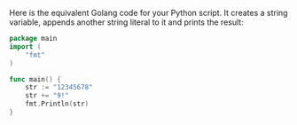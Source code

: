 Here is the equivalent Golang code for your Python script. It creates a string variable, appends another string literal to it and prints the result:

```Go
package main
import (
	"fmt"
)

func main() {
    str := "12345678"
    str += "9!"
    fmt.Println(str) 
}
```
